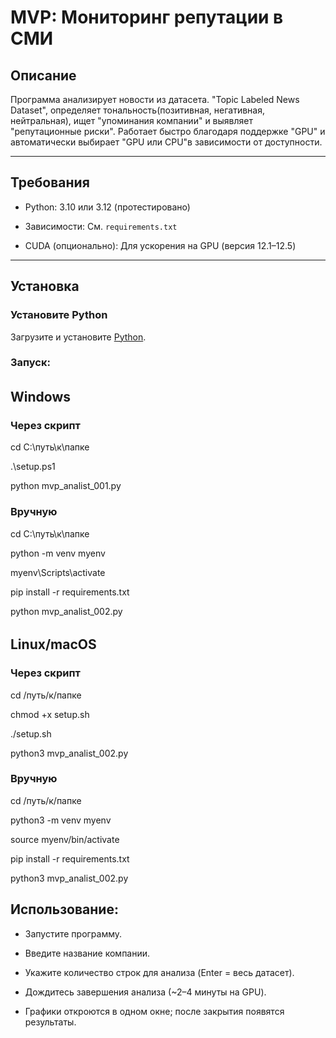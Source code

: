 # MVP: Мониторинг репутации в СМИ  

## Описание  
Программа анализирует новости из датасета. "Topic Labeled News Dataset", определяет тональность(позитивная, негативная, нейтральная), 
ищет "упоминания компании" и выявляет "репутационные риски".
Работает быстро благодаря поддержке "GPU" и автоматически выбирает "GPU или CPU"в зависимости от доступности.  

---

## Требования  

- Python: 3.10 или 3.12 (протестировано)

- Зависимости: См. `requirements.txt`

- CUDA (опционально): Для ускорения на GPU (версия 12.1–12.5)  

---

## Установка  

### Установите Python  

Загрузите и установите [Python](https://www.python.org/downloads/).  

### Запуск:

######

## Windows

### Через скрипт

cd C:\путь\к\папке

.\setup.ps1

python mvp_analist_001.py

### Вручную

cd C:\путь\к\папке

python -m venv myenv

myenv\Scripts\activate

pip install -r requirements.txt

python mvp_analist_002.py

######

## Linux/macOS

### Через скрипт

cd /путь/к/папке

chmod +x setup.sh

./setup.sh

python3 mvp_analist_002.py

###  Вручную

cd /путь/к/папке

python3 -m venv myenv

source myenv/bin/activate

pip install -r requirements.txt

python3 mvp_analist_002.py

## Использование:

- Запустите программу.

- Введите название компании.

- Укажите количество строк для анализа (Enter = весь датасет).

- Дождитесь завершения анализа (~2–4 минуты на GPU).

- Графики откроются в одном окне; после закрытия появятся результаты.
